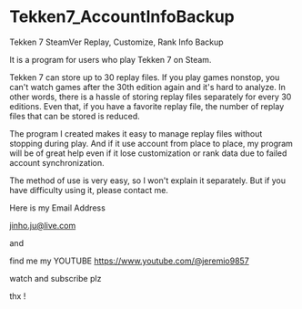 # Tekken7_AccountInfoBackup
Tekken 7 SteamVer Replay, Customize, Rank Info Backup


It is a program for users who play Tekken 7 on Steam. 

Tekken 7 can store up to 30 replay files. 
If you play games nonstop, you can't watch games after the 30th edition again and it's hard to analyze. 
In other words, there is a hassle of storing replay files separately for every 30 editions. 
Even that, if you have a favorite replay file, the number of replay files that can be stored is reduced. 

The program I created makes it easy to manage replay files without stopping during play. 
And if it use account from place to place, my program will be of great help 
even if it lose customization or rank data due to failed account synchronization.

The method of use is very easy, so I won't explain it separately. 
But if you have difficulty using it, please contact me.

Here is my Email Address

jinho.ju@live.com

and 

find me my YOUTUBE https://www.youtube.com/@jeremio9857

watch and subscribe plz 

thx ! 
